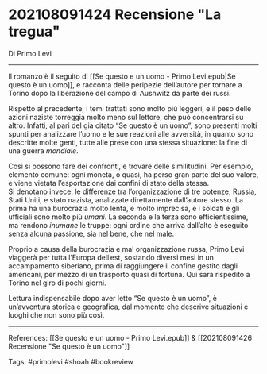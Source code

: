 # 202108091424 Recensione "La tregua"
Di Primo Levi

---

Il romanzo è il seguito di [[Se questo e un uomo - Primo Levi.epub|Se questo è un uomo]], e racconta delle peripezie dell’autore per tornare a Torino dopo la liberazione del campo di Aushwitz da parte dei russi.

Rispetto al precedente, i temi trattati sono molto più leggeri, e il peso delle azioni naziste torreggia molto meno sul lettore, che può concentrarsi su altro. Infatti, al pari del già citato “Se questo è un uomo”, sono presenti molti spunti per analizzare l’uomo e le sue reazioni alle avversità, in quanto sono descritte molte genti, tutte alle prese con una stessa situazione: la fine di una guerra _mondiale_.

Così si possono fare dei confronti, e trovare delle similitudini. Per esempio, elemento comune: ogni moneta, o quasi, ha perso gran parte del suo valore, e viene vietata l’esportazione dai confini di stato della stessa.  
Si denotano invece, le differenze tra l’organizzazione di tre potenze, Russia, Stati Uniti, e stato nazista, analizzate direttamente dall’autore stesso. La prima ha una burocrazia molto lenta, e molto imprecisa, e i soldati e gli ufficiali sono molto più _umani_. La seconda e la terza sono efficientissime, ma rendono _inumane_ le truppe: ogni ordine che arriva dall’alto è eseguito senza alcuna passione, sia nel bene, che nel male.

Proprio a causa della burocrazia e mal organizzazione russa, Primo Levi viaggerà per tutta l’Europa dell’est, sostando diversi mesi in un accampamento siberiano, prima di raggiungere il confine gestito dagli americani, per mezzo di un trasporto quasi di fortuna. Qui sarà rispedito a Torino nel giro di pochi giorni.

Lettura indispensabile dopo aver letto “Se questo è un uomo”, è un’avventura storica e geografica, dal momento che descrive situazioni e luoghi che non sono più così.

---

References:
	[[Se questo e un uomo - Primo Levi.epub]] & [[202108091426 Recensione "Se questo è un uomo"]]

Tags:
	#primolevi
	#shoah
	#bookreview